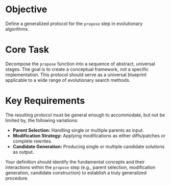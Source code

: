 # Objective
Define a generalized protocol for the `propose` step in evolutionary algorithms.

# Core Task
Decompose the `propose` function into a sequence of abstract, universal stages. The goal is to create a conceptual framework, not a specific implementation. This protocol should serve as a universal blueprint applicable to a wide range of evolutionary search methods.

# Key Requirements
The resulting protocol must be general enough to accommodate, but not be limited by, the following variations:

* **Parent Selection:** Handling single or multiple parents as input.
* **Modification Strategy:** Applying modifications as either diffs/patches or complete rewrites.
* **Candidate Generation:** Producing single or multiple candidate solutions as output.

Your definition should identify the fundamental concepts and their interactions within the `propose` step (e.g., parent selection, modification generation, candidate construction) to establish a truly generalized procedure.
